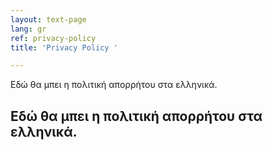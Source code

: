 ```yaml
---
layout: text-page
lang: gr
ref: privacy-policy
title: 'Privacy Policy '

---
```

Εδώ θα μπει η πολιτική απορρήτου στα ελληνικά.

## Εδώ θα μπει η πολιτική απορρήτου στα ελληνικά.